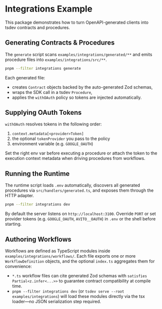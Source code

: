 # Integrations Example

This package demonstrates how to turn OpenAPI-generated clients into tsdev contracts and procedures.

## Generating Contracts & Procedures

The `generate` script scans `examples/integrations/generated/**` and emits procedure files into `examples/integrations/src/**`.

```bash
pnpm --filter integrations generate
```

Each generated file:
- creates `Contract` objects backed by the auto-generated Zod schemas,
- wraps the SDK call in a tsdev `Procedure`,
- applies the `withOAuth` policy so tokens are injected automatically.

## Supplying OAuth Tokens

`withOAuth` resolves tokens in the following order:
1. `context.metadata[<provider>Token]`
2. the optional `tokenProvider` you pass to the policy
3. environment variable (e.g. `GOOGLE_OAUTH`)

Set the right env var before executing a procedure or attach the token to the execution context metadata when driving procedures from workflows.

## Running the Runtime

The runtime script loads `.env` automatically, discovers all generated procedures via `src/handlers/generated.ts`, and exposes them through the HTTP adapter.

```bash
pnpm --filter integrations dev
```

By default the server listens on `http://localhost:3100`. Override `PORT` or set provider tokens (e.g. `GOOGLE_OAUTH`, `AVITO__OAUTH`) in `.env` or the shell before starting.

## Authoring Workflows

Workflows are defined as TypeScript modules inside `examples/integrations/workflows/`. Each file exports one or more `WorkflowDefinition` objects, and the optional `index.ts` aggregates them for convenience:

- `*.ts` workflow files can cite generated Zod schemas with `satisfies Partial<z.infer<...>>` to guarantee contract compatibility at compile time.
- `pnpm --filter integrations dev` (or `tsdev serve --root examples/integrations`) will load these modules directly via the tsx loader—no JSON serialization step required.
